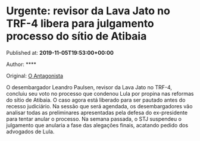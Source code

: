 
# Urgente: revisor da Lava Jato no TRF-4 libera para julgamento processo do sítio de Atibaia

Published at: **2019-11-05T19:53:00+00:00**

Author: ****

Original: [O Antagonista](https://www.oantagonista.com/brasil/urgente-revisor-da-lava-jato-no-trf-4-libera-para-julgamento-processo-do-sitio-de-atibaia/)

O desembargador Leandro Paulsen, revisor da Lava Jato no TRF-4, concluiu seu voto no processo que condenou Lula por propina nas reformas do sítio de Atibaia.
O caso agora está liberado para ser pautado antes do recesso judiciário.
Na sessão que será agendada, os desembargadores vão analisar todas as preliminares apresentadas pela defesa do ex-presidente para tentar anular o processo.
Na semana passada, o STJ suspendeu o julgamento que anularia a fase das alegações finais, acatando pedido dos advogados de Lula.

